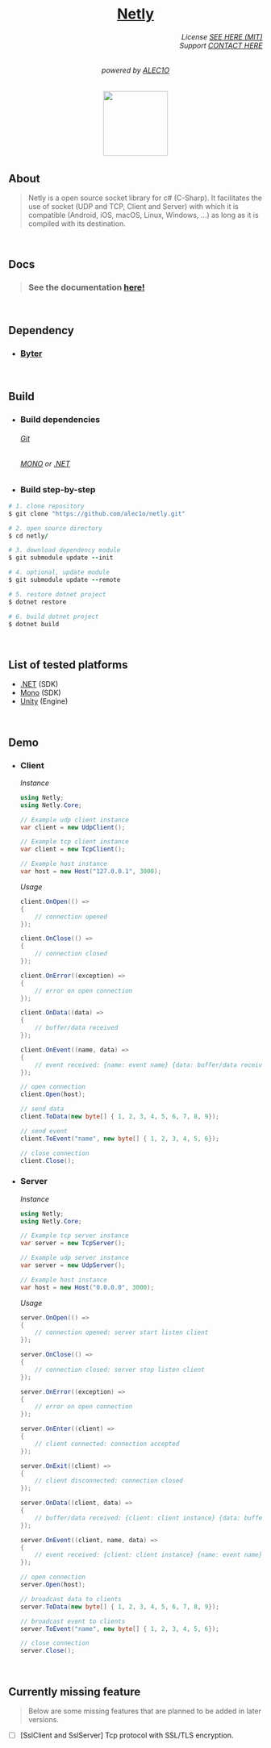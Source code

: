 <h1 align="center"><a href="https://github.com/alec1o/netly">Netly</a></h1>

<h6 align="end">
  License <a href="LICENSE.md">SEE HERE (MIT)</a><br>
  Support <a href="mailto://support@kezero.com">CONTACT HERE</a>
</h6>

<h6 align="center">
  powered by <a href="https://github.com/alec1o">ALEC1O</a>
</h6>

<h6 align="center">
  <img align="center" src="content/logo/netly-logo-3.png" width="128px">
<h6>

## About
> Netly is a open source socket library for c# (C-Sharp). It facilitates the use of socket (UDP and TCP, Client and Server) with which it is compatible (Android, iOS, macOS, Linux, Windows, ...) as long as it is compiled with its destination.

<br>

## Docs
> ### See the documentation [here!](http://netly.docs.kezero.com)

<br>

## Dependency
- ### [Byter](https://github.com/alec1o/byter)

<br>

## Build
- ### Build dependencies
  ###### [Git](http://git-scm.com/)  
  ###### [MONO](http://mono-project.com) or [.NET](http://dot.net)
  
- ### Build step-by-step 
```rb
# 1. clone repository 
$ git clone "https://github.com/alec1o/netly.git"

# 2. open source directory 
$ cd netly/

# 3. download dependency module
$ git submodule update --init

# 4. optional, update module
$ git submodule update --remote

# 5. restore dotnet project
$ dotnet restore

# 6. build dotnet project
$ dotnet build
```

<br>

## List of tested platforms
- [.NET](https://dotnet.microsoft.com) (SDK)
- [Mono](https://mono-project.com) (SDK)
- [Unity](https://unity.com) (Engine)

<br>
  
## Demo
- ### Client
  _Instance_
  ```csharp
  using Netly;
  using Netly.Core;

  // Example udp client instance
  var client = new UdpClient();

  // Example tcp client instance
  var client = new TcpClient();

  // Example host instance
  var host = new Host("127.0.0.1", 3000);    
  ```
  _Usage_
  ```csharp
  client.OnOpen(() =>
  {
      // connection opened
  });

  client.OnClose(() =>
  {
      // connection closed
  });

  client.OnError((exception) =>
  {   
      // error on open connection
  });

  client.OnData((data) => 
  {
      // buffer/data received
  });

  client.OnEvent((name, data) =>
  {
      // event received: {name: event name} {data: buffer/data received} 
  });

  // open connection
  client.Open(host);

  // send data
  client.ToData(new byte[] { 1, 2, 3, 4, 5, 6, 7, 8, 9});

  // send event
  client.ToEvent("name", new byte[] { 1, 2, 3, 4, 5, 6});

  // close connection
  client.Close();
  ```
- ### Server
  _Instance_
  ```csharp
  using Netly;
  using Netly.Core;

  // Example tcp server instance
  var server = new TcpServer();

  // Example udp server instance
  var server = new UdpServer();

  // Example host instance
  var host = new Host("0.0.0.0", 3000);
  ```
  _Usage_
  ```csharp
  server.OnOpen(() =>
  {
      // connection opened: server start listen client
  });

  server.OnClose(() =>
  {
      // connection closed: server stop listen client
  });

  server.OnError((exception) =>
  {
      // error on open connection
  });

  server.OnEnter((client) =>
  {
      // client connected: connection accepted
  });

  server.OnExit((client) =>
  {
      // client disconnected: connection closed
  });

  server.OnData((client, data) =>
  {
      // buffer/data received: {client: client instance} {data: buffer/data received} 
  });

  server.OnEvent((client, name, data) =>
  {
      // event received: {client: client instance} {name: event name} {data: buffer received} 
  });

  // open connection
  server.Open(host);

  // broadcast data to clients
  server.ToData(new byte[] { 1, 2, 3, 4, 5, 6, 7, 8, 9});

  // broadcast event to clients
  server.ToEvent("name", new byte[] { 1, 2, 3, 4, 5, 6});

  // close connection
  server.Close();
  ```
<br>

## Currently missing feature
> Below are some missing features that are planned to be added in later versions.

- [ ] [SslClient and SslServer] Tcp protocol with SSL/TLS encryption.
